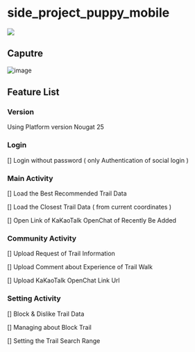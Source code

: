 # side_project_puppy_mobile

<img src="https://img.shields.io/badge/Kotlin-7F52FF?style=for-the-badge&logo=Kotlin&logoColor=white">

## Caputre

![image](https://user-images.githubusercontent.com/108061510/226277107-c8fc525a-8b17-4606-bf73-58634d4ab5a8.png)


## Feature List

### Version

Using Platform version Nougat 25

### Login

[] Login without password ( only Authentication of social login )

### Main Activity

[] Load the Best Recommended Trail Data

[] Load the Closest Trail Data ( from current coordinates )

[] Open Link of KaKaoTalk OpenChat of Recently Be Added

### Community Activity

[] Upload Request of Trail Information

[] Upload Comment about Experience of Trail Walk

[] Upload KaKaoTalk OpenChat Link Url

### Setting Activity

[] Block & Dislike Trail Data

[] Managing about Block Trail

[] Setting the Trail Search Range
